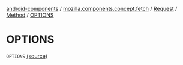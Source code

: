 [android-components](../../../index.md) / [mozilla.components.concept.fetch](../../index.md) / [Request](../index.md) / [Method](index.md) / [OPTIONS](./-o-p-t-i-o-n-s.md)

# OPTIONS

`OPTIONS` [(source)](https://github.com/mozilla-mobile/android-components/blob/master/components/concept/fetch/src/main/java/mozilla/components/concept/fetch/Request.kt#L99)
